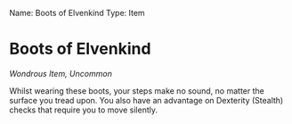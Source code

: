 Name: Boots of Elvenkind
Type: Item

# Boots of Elvenkind
_Wondrous Item, Uncommon_

Whilst wearing these boots, your steps make no sound, no matter the surface you tread upon. You also have an advantage on Dexterity (Stealth) checks that require you to move silently.